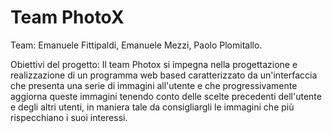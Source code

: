 # Team PhotoX

Team:
Emanuele Fittipaldi,
Emanuele Mezzi,
Paolo Plomitallo.

Obiettivi del progetto:
Il team Photox si impegna nella progettazione e realizzazione di un programma web based caratterizzato da un'interfaccia che presenta una serie di immagini all'utente e che progressivamente aggiorna queste immagini tenendo conto delle scelte precedenti dell'utente e degli altri utenti, in maniera tale da consigliargli le immagini che più rispecchiano i suoi interessi.
